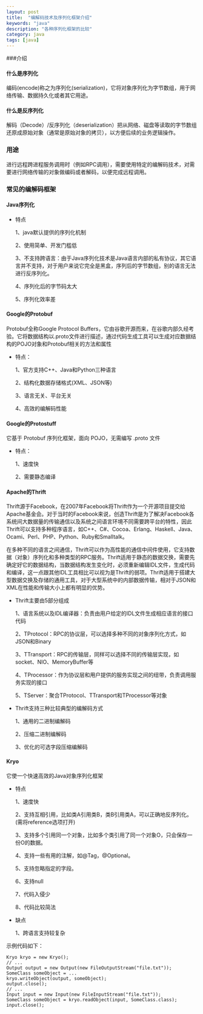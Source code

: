 ```yaml
---
layout: post
title:  "编解码技术及序列化框架介绍"
keywords: "java"
description: "各种序列化框架的比较"
category: java 
tags: [java]
---
```


###介绍
#### 什么是序列化
  编码(encode)称之为序列化(serialization)，它将对象序列化为字节数组，用于网络传输、数据持久化或者其它用途。
  
#### 什么是反序列化
  解码（Decode）/反序列化（deserialization）把从网络、磁盘等读取的字节数组还原成原始对象（通常是原始对象的拷贝），以方便后续的业务逻辑操作。
### 用途
进行远程跨进程服务调用时（例如RPC调用），需要使用特定的编解码技术，对需要进行网络传输的对象做编码或者解码，以便完成远程调用。
### 常见的编解码框架
#### Java序列化
*  特点

   1、java默认提供的序列化机制
   
   2、使用简单、开发门槛低
   
   3、不支持跨语言：由于Java序列化技术是Java语言内部的私有协议，其它语言并不支持，对于用户来说它完全是黑盒，序列后的字节数组，别的语言无法进行反序列化。
   
   4、序列化后的字节码太大
   
   5、序列化效率差
 
#### Google的Protobuf
Protobuf全称Google Protocol Buffers，它由谷歌开源而来，在谷歌内部久经考验。它将数据结构以.proto文件进行描述，通过代码生成工具可以生成对应数据结构的POJO对象和Protobuf相关的方法和属性

* 特点：

  1、官方支持C++、Java和Python三种语言
  
  2、结构化数据存储格式(XML、JSON等)
  
  3、语言无关、平台无关
  
  4、高效的编解码性能
  
#### Google的Protostuff
它基于 Protobuf 序列化框架，面向 POJO，无需编写 .proto 文件

* 特点：

   1、速度快
   
   2、需要静态编译
   
#### Apache的Thrift

Thrift源于Facebook，在2007年Facebook将Thrift作为一个开源项目提交给Apache基金会。对于当时的Facebook来说，创造Thrift是为了解决Facebook各系统间大数据量的传输通信以及系统之间语言环境不同需要跨平台的特性，因此Thrift可以支持多种程序语言，如C++、C#、Cocoa、Erlang、Haskell、Java、Ocami、Perl、PHP、Python、Ruby和Smalltalk。

在多种不同的语言之间通信，Thrift可以作为高性能的通信中间件使用，它支持数据（对象）序列化和多种类型的RPC服务。Thrift适用于静态的数据交换，需要先确定好它的数据结构，当数据结构发生变化时，必须重新编辑IDL文件，生成代码和编译，这一点跟其他IDL工具相比可以视为是Thrift的弱项。Thrift适用于搭建大型数据交换及存储的通用工具，对于大型系统中的内部数据传输，相对于JSON和XML在性能和传输大小上都有明显的优势。

 * Thrift主要由5部分组成
 
   1、语言系统以及IDL编译器：负责由用户给定的IDL文件生成相应语言的接口代码
   
   2、TProtocol：RPC的协议层，可以选择多种不同的对象序列化方式，如JSON和Binary
   
   3、TTransport：RPC的传输层，同样可以选择不同的传输层实现，如socket、NIO、MemoryBuffer等
   
   4、TProcessor：作为协议层和用户提供的服务实现之间的纽带，负责调用服务实现的接口
   
   5、TServer：聚合TProtocol、TTransport和TProcessor等对象
   
 * Thrift支持三种比较典型的编解码方式
 
   1、通用的二进制编解码
   
   2、压缩二进制编解码
   
   3、优化的可选字段压缩编解码   

#### Kryo
它使一个快速高效的Java对象序列化框架

 * 特点
 
   1、速度快
   
   2、支持互相引用，比如类A引用类B，类B引用类A，可以正确地反序列化。(需将reference选项打开)

   3、支持多个引用同一个对象，比如多个类引用了同一个对象O，只会保存一份O的数据。

   4、支持一些有用的注解，如@Tag，@Optional。

   5、支持忽略指定的字段。

   6、支持null

   7、代码入侵少

   8、代码比较简法
   
 * 缺点
 
   1、跨语言支持较复杂
   
示例代码如下：

```
Kryo kryo = new Kryo();
// ...
Output output = new Output(new FileOutputStream("file.txt"));
SomeClass someObject = ...
kryo.writeObject(output, someObject);
output.close();
// ...
Input input = new Input(new FileInputStream("file.txt"));
SomeClass someObject = kryo.readObject(input, SomeClass.class);
input.close();
```

   